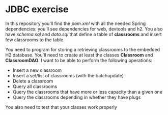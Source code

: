 # JDBC exercise

In this repository you'll find the *pom.xml* with all the needed Spring dependencies: you'll see 
dependencies for web, devtools and h2. You also have *schema.sql* and *data.sql* that define a 
table of **classrooms** and insert few classrooms to the table.

You need to program for storing a retrieving classrooms to the embedded H2 database. You'll 
need to create at least the classes **Classroom** and **ClassroomDAO**. I want to be able to
 perform the following operations:
 * Insert a new classroom
 * Insert a set/list of classrooms (with the batchupdate)
 * Delete a classroom
 * Query all classrooms
 * Query the classrooms that have more or less capacity than a given one
 * Query the classrooms depending in whether they have plugs

You also need to test that your classes work properly
